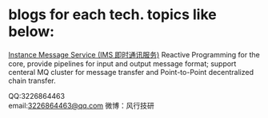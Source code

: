 # blogs for each tech. topics like below:

[Instance Message Service (IMS 即时通讯服务)](ims.md) 
Reactive Programming for the core, provide pipelines for input and output message format; support centeral MQ cluster for message transfer and Point-to-Point decentralized chain transfer.

QQ:3226864463  
email:3226864463@qq.com 
微博：风行技研
